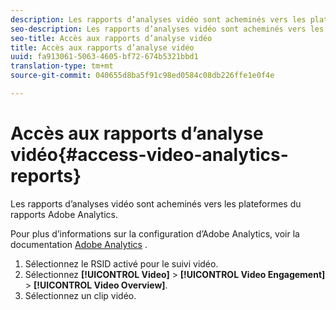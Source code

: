 ```yaml
---
description: Les rapports d’analyses vidéo sont acheminés vers les plateformes du rapports Adobe Analytics.
seo-description: Les rapports d’analyses vidéo sont acheminés vers les plateformes du rapports Adobe Analytics.
seo-title: Accès aux rapports d’analyse vidéo
title: Accès aux rapports d’analyse vidéo
uuid: fa913061-5063-4605-bf72-674b5321bbd1
translation-type: tm+mt
source-git-commit: 040655d8ba5f91c98ed0584c08db226ffe1e0f4e

---
```



# Accès aux rapports d’analyse vidéo{#access-video-analytics-reports}

Les rapports d’analyses vidéo sont acheminés vers les plateformes du rapports Adobe Analytics.

Pour plus d’informations sur la configuration d’Adobe Analytics, voir la documentation [Adobe Analytics](https://microsite.omniture.com/t2/help/en_US/reference/) .
1. Sélectionnez le RSID activé pour le suivi vidéo.
1. Sélectionnez **[!UICONTROL Video]** > **[!UICONTROL Video Engagement]** > **[!UICONTROL Video Overview]**.
1. Sélectionnez un clip vidéo.
